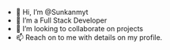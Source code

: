 - 👋 Hi, I’m @Sunkanmyt
- 🌱 I’m a Full Stack Developer 
- 💞️ I’m looking to collaborate on projects
- 📫 Reach on to me with details on my profile. 

<!---
Sunkanmyt/Sunkanmyt is a ✨ special ✨ repository because its `README.md` (this file) appears on your GitHub profile.
You can click the Preview link to take a look at your changes.
--->
